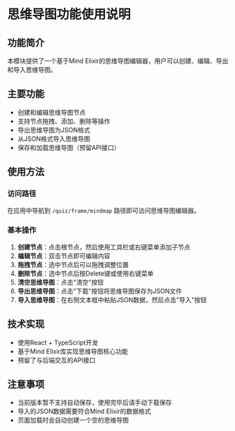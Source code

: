 # 思维导图功能使用说明

## 功能简介

本模块提供了一个基于Mind Elixir的思维导图编辑器，用户可以创建、编辑、导出和导入思维导图。

## 主要功能

- 创建和编辑思维导图节点
- 支持节点拖拽、添加、删除等操作
- 导出思维导图为JSON格式
- 从JSON格式导入思维导图
- 保存和加载思维导图（预留API接口）

## 使用方法

### 访问路径

在应用中导航到 `/quiz/frame/mindmap` 路径即可访问思维导图编辑器。

### 基本操作

1. **创建节点**：点击根节点，然后使用工具栏或右键菜单添加子节点
2. **编辑节点**：双击节点即可编辑内容
3. **拖拽节点**：选中节点后可以拖拽调整位置
4. **删除节点**：选中节点后按Delete键或使用右键菜单
5. **清空思维导图**：点击"清空"按钮
6. **导出思维导图**：点击"下载"按钮将思维导图保存为JSON文件
7. **导入思维导图**：在右侧文本框中粘贴JSON数据，然后点击"导入"按钮

## 技术实现

- 使用React + TypeScript开发
- 基于Mind Elixir库实现思维导图核心功能
- 预留了与后端交互的API接口

## 注意事项

- 当前版本暂不支持自动保存，使用完毕后请手动下载保存
- 导入的JSON数据需要符合Mind Elixir的数据格式
- 页面加载时会自动创建一个空的思维导图